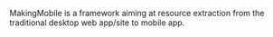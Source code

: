 MakingMobile is a framework aiming at resource extraction from the traditional desktop web app/site to mobile app.